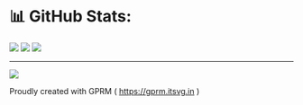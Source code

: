 # 📊 GitHub Stats:
![](https://github-readme-stats.vercel.app/api?username=sandeepgoudmacha&theme=dark&hide_border=false&include_all_commits=true&count_private=false) 
![](https://nirzak-streak-stats.vercel.app/?user=sandeepgoudmacha&theme=dark&hide_border=false)
![](https://github-readme-stats.vercel.app/api/top-langs/?username=sandeepgoudmacha&theme=dark&hide_border=false&include_all_commits=true&count_private=false&layout=compact)

---
[![](https://visitcount.itsvg.in/api?id=sandeepgoudmacha&icon=0&color=0)](https://visitcount.itsvg.in)
 
 Proudly created with GPRM ( https://gprm.itsvg.in )


